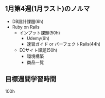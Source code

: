 ## 1月第4週(1月ラスト)のノルマ
- DB設計課題(6h)
- Ruby on Rails
  - インプット課題(50h)
    - Udemy(6h)
    - 速習ガイド or パーフェクトRails(44h)
  - ECサイト課題(50h)
    - 環境構築
    - 商品一覧



## 目標週間学習時間
100h